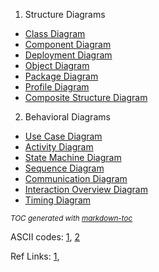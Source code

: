 1) Structure Diagrams
  - [Class Diagram](StructureDiagrams/ClassDiagram)
  - [Component Diagram](StructureDiagrams/ComponentDiagram/)
  - [Deployment Diagram](StructureDiagrams/DeploymentDiagram)
  - [Object Diagram](StructureDiagrams/ObjectDiagram)
  - [Package Diagram](StructureDiagrams/PackageDiagram)
  - [Profile Diagram](StructureDiagrams/ProfileDiagram)
  - [Composite Structure Diagram](StructureDiagrams/CompositeStructureDiagram)
2) Behavioral Diagrams
  - [Use Case Diagram](BehavioralDiagrams/SequenceDiagram)
  - [Activity Diagram](BehavioralDiagrams/ActivityDiagram)
  - [State Machine Diagram](BehavioralDiagrams/StateMachineDiagram)
  - [Sequence Diagram](BehavioralDiagrams/SequenceDiagram)
  - [Communication Diagram](BehavioralDiagrams/CommunicationDiagram) 
  - [Interaction Overview Diagram](BehavioralDiagrams/InteractionOverviewDiagram) 
  - [Timing Diagram](BehavioralDiagrams/TimingDiagram) 

<small><i>TOC generated with <a href='http://ecotrust-canada.github.io/markdown-toc/'>markdown-toc</a></i></small>

ASCII codes:
	[1](https://www.alt-codes.net/), 
	[2](https://yaytext.com/)


Ref Links:   [1](https://www.uml-diagrams.org/),

